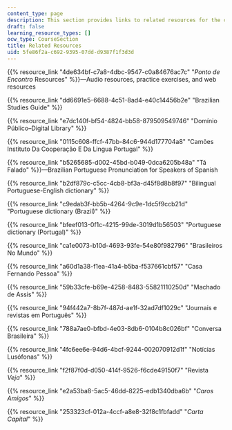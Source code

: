 ```yaml
---
content_type: page
description: This section provides links to related resources for the course.
draft: false
learning_resource_types: []
ocw_type: CourseSection
title: Related Resources
uid: 5fe86f2a-c692-9395-07dd-d9387f1f3d3d
---
```

{{% resource_link "4de634bf-c7a8-4dbc-9547-c0a84676ac7c" "*Ponto de Encontro* Resources" %}}—Audio resources, practice exercises, and web resources

{{% resource_link "dd6691e5-6688-4c51-8ad4-e40c14456b2e" "Brazilian Studies Guide" %}}

{{% resource_link "e7dc140f-bf54-4824-bb58-879509549746" "Domínio Público–Digital Library" %}}

{{% resource_link "0115c608-ffcf-47bb-84c6-944d177704a8" "Camões Instituto Da Cooperação E Da Lingua Portugal" %}}

{{% resource_link "b5265685-d002-45bd-b049-0dca6205b48a" "Tá Falado" %}}—Brazilian Portuguese Pronunciation for Speakers of Spanish

{{% resource_link "b2df879c-c5cc-4cb8-bf3a-d45f8d8b8f97" "Bilingual Portuguese-English dictionary" %}}

{{% resource_link "c9edab3f-bb5b-4264-9c9e-1dc5f9ccb21d" "Portuguese dictionary (Brazil)" %}}

{{% resource_link "bfeef013-0f1c-4215-99de-3019d1b56503" "Portuguese dictionary (Portugal)" %}}

{{% resource_link "ca1e0073-b10d-4693-93fe-54e80f982796" "Brasileiros No Mundo" %}}

{{% resource_link "a60d1a38-f1ea-41a4-b5ba-f537661cbf57" "Casa Fernando Pessoa" %}}

{{% resource_link "59b33cfe-b69e-4258-8483-55821110250d" "Machado de Assis" %}}

{{% resource_link "94f442a7-8b7f-487d-ae1f-32ad7df1029c" "Journais e revistas em Português" %}}

{{% resource_link "788a7ae0-bfbd-4e03-8db6-0104b8c026bf" "Conversa Brasileira" %}}

{{% resource_link "4fc6ee6e-94d6-4bcf-9244-002070912d1f" "Notícias Lusófonas" %}}

{{% resource_link "f2f87f0d-d050-414f-9526-f6cde49150f7" "Revista *Veja*" %}}

{{% resource_link "e2a53ba8-5ac5-46dd-8225-edb1340dba6b" "*Caros Amigos*" %}}

{{% resource_link "253323cf-012a-4ccf-a8e8-32f8c1fbfadd" "*Carta Capital*" %}}
